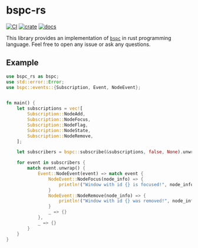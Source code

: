 # bspc-rs

[![CI](https://github.com/andreykaere/bspc-rs/workflows/CI/badge.svg)](https://github.com/andreykaere/bspc-rs/actions)
[![crate](https://img.shields.io/crates/v/bspc-rs.svg)](https://crates.io/crates/bspc-rs)
[![docs](https://docs.rs/bspc-rs/badge.svg)](https://docs.rs/bspc-rs)

This library provides an implementation of
[`bspc`](https://github.com/baskerville/bspwm) in rust programming language.
Feel free to open any issue or ask any questions.

## Example

```rust
use bspc_rs as bspc;
use std::error::Error;
use bspc::events::{Subscription, Event, NodeEvent};


fn main() {
    let subscriptions = vec![
        Subscription::NodeAdd,
        Subscription::NodeFocus,
        Subscription::NodeFlag,
        Subscription::NodeState,
        Subscription::NodeRemove,
    ];

    let subscribers = bspc::subscribe(&subscriptions, false, None).unwrap();

    for event in subscribers {
        match event.unwrap() {
            Event::NodeEvent(event) => match event {
                NodeEvent::NodeFocus(node_info) => {
                    println!("Window with id {} is focused!", node_info.node_id);
                }
                NodeEvent::NodeRemove(node_info) => {
                    println!("Window with id {} was removed!", node_info.node_id);
                }
                _ => {}
            },
            _ => {}
        }
    }
}
```

